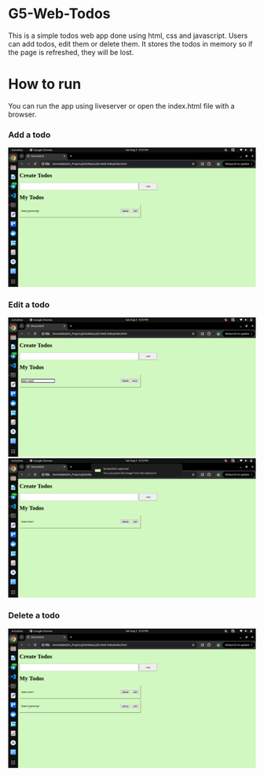 # G5-Web-Todos
This is a simple todos web app done using html, css and javascript. Users can add todos, edit them or delete them. It stores the todos in memory so if the page is refreshed, they will be lost.

# How to run 
You can run the app using liveserver or open the index.html file with a browser.

### Add a todo

![alt text](<Screenshot from 2024-08-03 21-32-58.png>)

### Edit a todo
![alt text](<Screenshot from 2024-08-03 21-33-20.png>)
![alt text](<Screenshot from 2024-08-03 21-33-26.png>)

### Delete a todo
![alt text](<Screenshot from 2024-08-03 21-33-42.png>)
